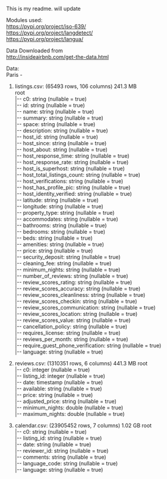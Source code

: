 This is my readme. will update


Modules used:  
https://pypi.org/project/iso-639/  
https://pypi.org/project/langdetect/  
https://pypi.org/project/langua/  
  
Data Downloaded from   
http://insideairbnb.com/get-the-data.html  
  
Data:  
Paris -   
1. listings.csv: (65493 rows, 106 columns) 241.3 MB  
root  
 |-- c0: string (nullable = true)  
 |-- id: string (nullable = true)  
 |-- name: string (nullable = true)  
 |-- summary: string (nullable = true)  
 |-- space: string (nullable = true)  
 |-- description: string (nullable = true)  
 |-- host_id: string (nullable = true)  
 |-- host_since: string (nullable = true)  
 |-- host_about: string (nullable = true)  
 |-- host_response_time: string (nullable = true)  
 |-- host_response_rate: string (nullable = true)  
 |-- host_is_superhost: string (nullable = true)  
 |-- host_total_listings_count: string (nullable = true)  
 |-- host_verifications: string (nullable = true)  
 |-- host_has_profile_pic: string (nullable = true)  
 |-- host_identity_verified: string (nullable = true)  
 |-- latitude: string (nullable = true)  
 |-- longitude: string (nullable = true)  
 |-- property_type: string (nullable = true)  
 |-- accommodates: string (nullable = true)  
 |-- bathrooms: string (nullable = true)  
 |-- bedrooms: string (nullable = true)  
 |-- beds: string (nullable = true)  
 |-- amenities: string (nullable = true)  
 |-- price: string (nullable = true)  
 |-- security_deposit: string (nullable = true)  
 |-- cleaning_fee: string (nullable = true)  
 |-- minimum_nights: string (nullable = true)  
 |-- number_of_reviews: string (nullable = true)  
 |-- review_scores_rating: string (nullable = true)  
 |-- review_scores_accuracy: string (nullable = true)  
 |-- review_scores_cleanliness: string (nullable = true)  
 |-- review_scores_checkin: string (nullable = true)  
 |-- review_scores_communication: string (nullable = true)  
 |-- review_scores_location: string (nullable = true)  
 |-- review_scores_value: string (nullable = true)  
 |-- cancellation_policy: string (nullable = true)  
 |-- requires_license: string (nullable = true)  
 |-- reviews_per_month: string (nullable = true)  
 |-- require_guest_phone_verification: string (nullable = true)  
 |-- language: string (nullable = true)  
   
2. reviews.csv: (1310351 rows, 6 columns) 441.3 MB
root  
 |-- c0: integer (nullable = true)  
 |-- listing_id: integer (nullable = true)  
 |-- date: timestamp (nullable = true)  
 |-- available: string (nullable = true)  
 |-- price: string (nullable = true)  
 |-- adjusted_price: string (nullable = true)  
 |-- minimum_nights: double (nullable = true)  
 |-- maximum_nights: double (nullable = true)  

3. calendar.csv: (23905452 rows, 7 columns) 1.02 GB
root  
 |-- c0: string (nullable = true)  
 |-- listing_id: string (nullable = true)  
 |-- date: string (nullable = true)  
 |-- reviewer_id: string (nullable = true)  
 |-- comments: string (nullable = true)  
 |-- language_code: string (nullable = true)  
 |-- language: string (nullable = true)  
 
